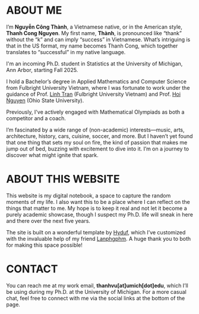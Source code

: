 # ABOUT ME
I’m **Nguyễn Công Thành**, a Vietnamese native, or in the American style, **Thanh Cong Nguyen**. My first name, **Thành**, is pronounced like “thank” without the “k” and can imply “success” in Vietnamese. What’s intriguing is that in the US format, my name becomes Thanh Cong, which together translates to “successful” in my native language.

I'm an incoming Ph.D. student in Statistics at the University of Michigan, Ann Arbor, starting Fall 2025. 

I hold a Bachelor’s degree in Applied Mathematics and Computer Science from Fulbright University Vietnam, where I was fortunate to work under the guidance of Prof. [Linh Tran](https://fulbright.edu.vn/our-team/tran-vinh-linh-2/) (Fulbright University Vietnam) and Prof. [Hoi Nguyen](https://math.osu.edu/people/nguyen.1261) (Ohio State University).

Previously, I've actively engaged with Mathematical Olympiads as both a competitor and a coach. 

I’m fascinated by a wide range of (non-academic) interests—music, arts, architecture, history, cars, cuisine, soccer, and more. But I haven’t yet found that one thing that sets my soul on fire, the kind of passion that makes me jump out of bed, buzzing with excitement to dive into it. I’m on a journey to discover what might ignite that spark.

# ABOUT THIS WEBSITE
This website is my digital notebook, a space to capture the random moments of my life. I also want this to be a place where I can reflect on the things that matter to me. My hope is to keep it real and not let it become a purely academic showcase, though I suspect my Ph.D. life will sneak in here and there over the next five years.

The site is built on a wonderful template by [Hyduf](https://github.com/hynduf), which I’ve customized with the invaluable help of my friend [Lanphgphm](https://github.com/lanphgphm). A huge thank you to both for making this space possible!

# CONTACT
You can reach me at my work email, **thanhvu[at]umich[dot]edu**, which I’ll be using during my Ph.D. at the University of Michigan. For a more casual chat, feel free to connect with me via the social links at the bottom of the page. 